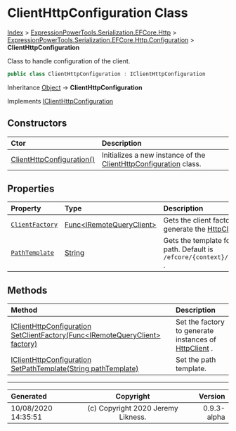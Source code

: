 ﻿# ClientHttpConfiguration Class

[Index](../index.md) > [ExpressionPowerTools.Serialization.EFCore.Http](ExpressionPowerTools.Serialization.EFCore.Http.a.md) > [ExpressionPowerTools.Serialization.EFCore.Http.Configuration](ExpressionPowerTools.Serialization.EFCore.Http.Configuration.n.md) > **ClientHttpConfiguration**

Class to handle configuration of the client.

```csharp
public class ClientHttpConfiguration : IClientHttpConfiguration
```

Inheritance [Object](https://docs.microsoft.com/dotnet/api/system.object) → **ClientHttpConfiguration**

Implements  [IClientHttpConfiguration](ExpressionPowerTools.Serialization.EFCore.Http.Signatures.IClientHttpConfiguration.i.md) 

## Constructors

| Ctor | Description |
| :-- | :-- |
| [ClientHttpConfiguration()](ExpressionPowerTools.Serialization.EFCore.Http.Configuration.ClientHttpConfiguration.ctor.md#clienthttpconfiguration) | Initializes a new instance of the [ClientHttpConfiguration](ExpressionPowerTools.Serialization.EFCore.Http.Configuration.ClientHttpConfiguration.cs.md) class. |
## Properties

| Property | Type | Description |
| :-- | :-- | :-- |
| [`ClientFactory`](ExpressionPowerTools.Serialization.EFCore.Http.Configuration.ClientHttpConfiguration.ClientFactory.prop.md) | [Func&lt;IRemoteQueryClient>](https://docs.microsoft.com/dotnet/api/system.func-1) | Gets the client factory to generate the [HttpClient](https://docs.microsoft.com/dotnet/api/system.net.http.httpclient) . |
| [`PathTemplate`](ExpressionPowerTools.Serialization.EFCore.Http.Configuration.ClientHttpConfiguration.PathTemplate.prop.md) | [String](https://docs.microsoft.com/dotnet/api/system.string) | Gets the template for the server path. Default is `/efcore/{context}/{collection}` . |

## Methods

| Method | Description |
| :-- | :-- |
| [IClientHttpConfiguration SetClientFactory(Func&lt;IRemoteQueryClient> factory)](ExpressionPowerTools.Serialization.EFCore.Http.Configuration.ClientHttpConfiguration.SetClientFactory.m.md) | Set the factory to generate instances of [HttpClient](https://docs.microsoft.com/dotnet/api/system.net.http.httpclient) . |
| [IClientHttpConfiguration SetPathTemplate(String pathTemplate)](ExpressionPowerTools.Serialization.EFCore.Http.Configuration.ClientHttpConfiguration.SetPathTemplate.m.md) | Set the path template. |

---

| Generated | Copyright | Version |
| :-- | :-: | --: |
| 10/08/2020 14:35:51 | (c) Copyright 2020 Jeremy Likness. | 0.9.3-alpha |
